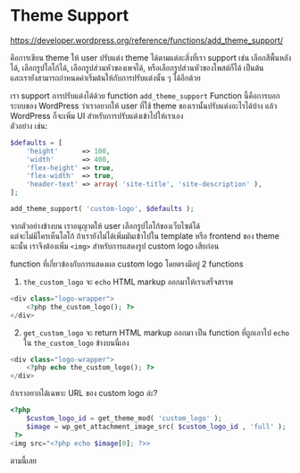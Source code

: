 # Theme Support

https://developer.wordpress.org/reference/functions/add_theme_support/  

คือการเขียน theme ให้ user ปรับแต่ง theme ได้ตามแต่ละสิ่งที่เรา support เช่น เลือกสีพื้นหลังได้, เลือกรูปโลโก้ได้, เลือกรูปส่วนหัวของเพจได้, หรือเลือกรูปส่วนหัวของโพสต์ก็ได้ เป็นต้น  
และเรายังสามารถกำหนดค่าเริ่มต้นให้กับการปรับแต่งนั้น ๆ ได้อีกด้วย

เรา support การปรับแต่งได้ด้วย function `add_theme_support`
Function นี้คือการบอกระบบของ WordPress ว่าเราอยากให้ user ที่ใช้ theme ของเรานั้นปรับแต่งอะไรได้บ้าง แล้ว WordPress ก็จะเพิ่ม UI สำหรับการปรับแต่งเข้าไปให้เราเอง  
ตัวอย่าง เช่น:
```php
$defaults = [
    'height'      => 100,
    'width'       => 400,
    'flex-height' => true,
    'flex-width'  => true,
    'header-text' => array( 'site-title', 'site-description' ),
];

add_theme_support( 'custom-logo', $defaults );
```
จากตัวอย่างข้างบน เราอนุญาตให้ user เลือกรูปโลโก้ของเว็บไซต์ได้  
แต่จะไม่มีใครเห็นโลโก้ ถ้าเรายังไม่ได้เพิ่มมันเข้าไปใน template หรือ frontend ของ theme ฉะนั้น เราจึงต้องเพิ่ม `<img>` สำหรับการแสดงรูป custom logo เสียก่อน  

function ที่เกี่ยวข้องกับการแสดงผล custom logo โดยตรงมีอยู่ 2 functions  
1. `the_custom_logo` จะ `echo` HTML markup ออกมาให้เราเสร็จสรรพ
```php
<div class="logo-wrapper">
    <?php the_custom_logo(); ?>
</div>
```
2. `get_custom_logo` จะ return HTML markup ออกมา เป็น function ที่ถูกเอาไป `echo` ใน `the_custom_logo` ข้างบนนี่เอง
```php
<div class="logo-wrapper">
    <?php echo the_custom_logo(); ?>
</div>
```
ถ้าเราอยากได้เฉพาะ URL ของ custom logo ล่ะ?
```php
<?php
    $custom_logo_id = get_theme_mod( 'custom_logo' );
    $image = wp_get_attachment_image_src( $custom_logo_id , 'full' );
 ?>
<img src="<?php echo $image[0]; ?>>
```
ตามนี้เลย